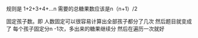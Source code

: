 规则是 1+2+3+4+...n  需要的总糖果数应该是n（n+1）/2

固定孩子数。即 人数固定可以很容易计算出全部孩子都分了几次
然后题目就变成了 每个孩子固定分n -1次，多出来的糖果继续分
然后在遍历一次就好